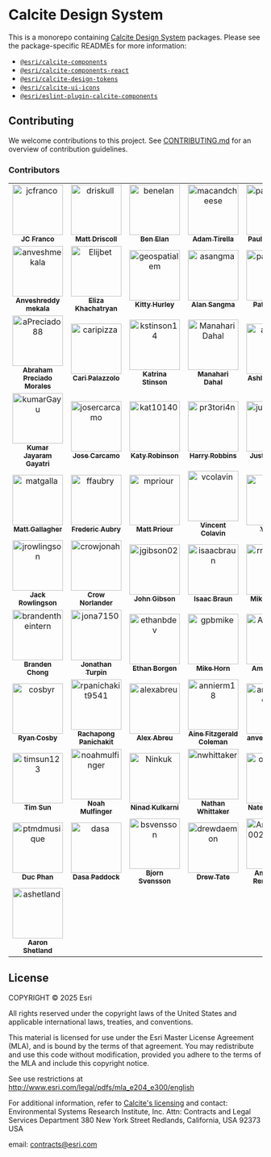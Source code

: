 # Calcite Design System

This is a monorepo containing [Calcite Design System](https://developers.arcgis.com/calcite-design-system/) packages. Please see the package-specific READMEs for more information:

- [`@esri/calcite-components`](./packages/calcite-components/README.md)
- [`@esri/calcite-components-react`](./packages/calcite-components-react/README.md)
- [`@esri/calcite-design-tokens`](./packages/calcite-design-tokens/README.md)
- [`@esri/calcite-ui-icons`](./packages/calcite-ui-icons/README.md)
- [`@esri/eslint-plugin-calcite-components`](./packages/eslint-plugin-calcite-components/README.md)

## Contributing

We welcome contributions to this project. See [CONTRIBUTING.md](./CONTRIBUTING.md) for an overview of contribution guidelines.

### Contributors

<!-- readme: contributors,calcite-admin/- -start -->
<table>
<tbody>
<tr>
  <td align="center">
    <a href="https://github.com/jcfranco">
      <img src="https://avatars.githubusercontent.com/u/197440?v=4" width="100;" alt="jcfranco"/>
      <br />
      <sub><b>JC Franco</b></sub>
    </a>
  </td>
  <td align="center">
    <a href="https://github.com/driskull">
      <img src="https://avatars.githubusercontent.com/u/1231455?v=4" width="100;" alt="driskull"/>
      <br />
      <sub><b>Matt Driscoll</b></sub>
    </a>
  </td>
  <td align="center">
    <a href="https://github.com/benelan">
      <img src="https://avatars.githubusercontent.com/u/10986395?v=4" width="100;" alt="benelan"/>
      <br />
      <sub><b>Ben Elan</b></sub>
    </a>
  </td>
  <td align="center">
    <a href="https://github.com/macandcheese">
      <img src="https://avatars.githubusercontent.com/u/4733155?v=4" width="100;" alt="macandcheese"/>
      <br />
      <sub><b>Adam Tirella</b></sub>
    </a>
  </td>
  <td align="center">
    <a href="https://github.com/paulcpederson">
      <img src="https://avatars.githubusercontent.com/u/1031758?v=4" width="100;" alt="paulcpederson"/>
      <br />
      <sub><b>Paul Pederson</b></sub>
    </a>
  </td>
  <td align="center">
    <a href="https://github.com/eriklharper">
      <img src="https://avatars.githubusercontent.com/u/821864?v=4" width="100;" alt="eriklharper"/>
      <br />
      <sub><b>Erik Harper</b></sub>
    </a>
  </td>
</tr>
<tr>
  <td align="center">
    <a href="https://github.com/anveshmekala">
      <img src="https://avatars.githubusercontent.com/u/88453586?v=4" width="100;" alt="anveshmekala"/>
      <br />
      <sub><b>Anveshreddy mekala</b></sub>
    </a>
  </td>
  <td align="center">
    <a href="https://github.com/Elijbet">
      <img src="https://avatars.githubusercontent.com/u/19231036?v=4" width="100;" alt="Elijbet"/>
      <br />
      <sub><b>Eliza Khachatryan</b></sub>
    </a>
  </td>
  <td align="center">
    <a href="https://github.com/geospatialem">
      <img src="https://avatars.githubusercontent.com/u/5023024?v=4" width="100;" alt="geospatialem"/>
      <br />
      <sub><b>Kitty Hurley</b></sub>
    </a>
  </td>
  <td align="center">
    <a href="https://github.com/asangma">
      <img src="https://avatars.githubusercontent.com/u/12503298?v=4" width="100;" alt="asangma"/>
      <br />
      <sub><b>Alan Sangma</b></sub>
    </a>
  </td>
  <td align="center">
    <a href="https://github.com/patrickarlt">
      <img src="https://avatars.githubusercontent.com/u/378557?v=4" width="100;" alt="patrickarlt"/>
      <br />
      <sub><b>Patrick Arlt</b></sub>
    </a>
  </td>
  <td align="center">
    <a href="https://github.com/alisonailea">
      <img src="https://avatars.githubusercontent.com/u/3362490?v=4" width="100;" alt="alisonailea"/>
      <br />
      <sub><b>Ali Stump</b></sub>
    </a>
  </td>
</tr>
<tr>
  <td align="center">
    <a href="https://github.com/aPreciado88">
      <img src="https://avatars.githubusercontent.com/u/165730205?v=4" width="100;" alt="aPreciado88"/>
      <br />
      <sub><b>Abraham Preciado Morales</b></sub>
    </a>
  </td>
  <td align="center">
    <a href="https://github.com/caripizza">
      <img src="https://avatars.githubusercontent.com/u/42423180?v=4" width="100;" alt="caripizza"/>
      <br />
      <sub><b>Cari Palazzolo</b></sub>
    </a>
  </td>
  <td align="center">
    <a href="https://github.com/kstinson14">
      <img src="https://avatars.githubusercontent.com/u/17748358?v=4" width="100;" alt="kstinson14"/>
      <br />
      <sub><b>Katrina Stinson</b></sub>
    </a>
  </td>
  <td align="center">
    <a href="https://github.com/ManahariDahal">
      <img src="https://avatars.githubusercontent.com/u/23712621?v=4" width="100;" alt="ManahariDahal"/>
      <br />
      <sub><b>Manahari Dahal</b></sub>
    </a>
  </td>
  <td align="center">
    <a href="https://github.com/arowles">
      <img src="https://avatars.githubusercontent.com/u/157734991?v=4" width="100;" alt="arowles"/>
      <br />
      <sub><b>Ashley Rowles</b></sub>
    </a>
  </td>
  <td align="center">
    <a href="https://github.com/DitwanP">
      <img src="https://avatars.githubusercontent.com/u/60022782?v=4" width="100;" alt="DitwanP"/>
      <br />
      <sub><b>Ditwan Price</b></sub>
    </a>
  </td>
</tr>
<tr>
  <td align="center">
    <a href="https://github.com/kumarGayu">
      <img src="https://avatars.githubusercontent.com/u/9862218?v=4" width="100;" alt="kumarGayu"/>
      <br />
      <sub><b>Kumar Jayaram Gayatri</b></sub>
    </a>
  </td>
  <td align="center">
    <a href="https://github.com/josercarcamo">
      <img src="https://avatars.githubusercontent.com/u/138070439?v=4" width="100;" alt="josercarcamo"/>
      <br />
      <sub><b>Jose Carcamo</b></sub>
    </a>
  </td>
  <td align="center">
    <a href="https://github.com/kat10140">
      <img src="https://avatars.githubusercontent.com/u/48069902?v=4" width="100;" alt="kat10140"/>
      <br />
      <sub><b>Katy Robinson</b></sub>
    </a>
  </td>
  <td align="center">
    <a href="https://github.com/pr3tori4n">
      <img src="https://avatars.githubusercontent.com/u/12614215?v=4" width="100;" alt="pr3tori4n"/>
      <br />
      <sub><b>Harry Robbins</b></sub>
    </a>
  </td>
  <td align="center">
    <a href="https://github.com/justinhough">
      <img src="https://avatars.githubusercontent.com/u/9469422?v=4" width="100;" alt="justinhough"/>
      <br />
      <sub><b>Justin Hough</b></sub>
    </a>
  </td>
  <td align="center">
    <a href="https://github.com/maxpatiiuk">
      <img src="https://avatars.githubusercontent.com/u/40512816?v=4" width="100;" alt="maxpatiiuk"/>
      <br />
      <sub><b>Max Patiiuk</b></sub>
    </a>
  </td>
</tr>
<tr>
  <td align="center">
    <a href="https://github.com/matgalla">
      <img src="https://avatars.githubusercontent.com/u/48596928?v=4" width="100;" alt="matgalla"/>
      <br />
      <sub><b>Matt Gallagher</b></sub>
    </a>
  </td>
  <td align="center">
    <a href="https://github.com/ffaubry">
      <img src="https://avatars.githubusercontent.com/u/3506166?v=4" width="100;" alt="ffaubry"/>
      <br />
      <sub><b>Frederic Aubry</b></sub>
    </a>
  </td>
  <td align="center">
    <a href="https://github.com/mpriour">
      <img src="https://avatars.githubusercontent.com/u/142636?v=4" width="100;" alt="mpriour"/>
      <br />
      <sub><b>Matt Priour</b></sub>
    </a>
  </td>
  <td align="center">
    <a href="https://github.com/vcolavin">
      <img src="https://avatars.githubusercontent.com/u/5898204?v=4" width="100;" alt="vcolavin"/>
      <br />
      <sub><b>Vincent Colavin</b></sub>
    </a>
  </td>
  <td align="center">
    <a href="https://github.com/y0n4">
      <img src="https://avatars.githubusercontent.com/u/25360903?v=4" width="100;" alt="y0n4"/>
      <br />
      <sub><b>Yona N</b></sub>
    </a>
  </td>
  <td align="center">
    <a href="https://github.com/bpatterson88">
      <img src="https://avatars.githubusercontent.com/u/15875886?v=4" width="100;" alt="bpatterson88"/>
      <br />
      <sub><b>Ben Patterson</b></sub>
    </a>
  </td>
</tr>
<tr>
  <td align="center">
    <a href="https://github.com/jrowlingson">
      <img src="https://avatars.githubusercontent.com/u/3051781?v=4" width="100;" alt="jrowlingson"/>
      <br />
      <sub><b>Jack Rowlingson</b></sub>
    </a>
  </td>
  <td align="center">
    <a href="https://github.com/crowjonah">
      <img src="https://avatars.githubusercontent.com/u/1634397?v=4" width="100;" alt="crowjonah"/>
      <br />
      <sub><b>Crow Norlander</b></sub>
    </a>
  </td>
  <td align="center">
    <a href="https://github.com/jgibson02">
      <img src="https://avatars.githubusercontent.com/u/5069711?v=4" width="100;" alt="jgibson02"/>
      <br />
      <sub><b>John Gibson</b></sub>
    </a>
  </td>
  <td align="center">
    <a href="https://github.com/isaacbraun">
      <img src="https://avatars.githubusercontent.com/u/31631609?v=4" width="100;" alt="isaacbraun"/>
      <br />
      <sub><b>Isaac Braun</b></sub>
    </a>
  </td>
  <td align="center">
    <a href="https://github.com/rmstinson">
      <img src="https://avatars.githubusercontent.com/u/12650705?v=4" width="100;" alt="rmstinson"/>
      <br />
      <sub><b>Mike Stinson</b></sub>
    </a>
  </td>
  <td align="center">
    <a href="https://github.com/MikeTschudi">
      <img src="https://avatars.githubusercontent.com/u/2125181?v=4" width="100;" alt="MikeTschudi"/>
      <br />
      <sub><b>Mike Tschudi</b></sub>
    </a>
  </td>
</tr>
<tr>
  <td align="center">
    <a href="https://github.com/brandentheintern">
      <img src="https://avatars.githubusercontent.com/u/158607603?v=4" width="100;" alt="brandentheintern"/>
      <br />
      <sub><b>Branden Chong</b></sub>
    </a>
  </td>
  <td align="center">
    <a href="https://github.com/jona7150">
      <img src="https://avatars.githubusercontent.com/u/6035795?v=4" width="100;" alt="jona7150"/>
      <br />
      <sub><b>Jonathan Turpin</b></sub>
    </a>
  </td>
  <td align="center">
    <a href="https://github.com/ethanbdev">
      <img src="https://avatars.githubusercontent.com/u/52869490?v=4" width="100;" alt="ethanbdev"/>
      <br />
      <sub><b>Ethan Borgen</b></sub>
    </a>
  </td>
  <td align="center">
    <a href="https://github.com/gpbmike">
      <img src="https://avatars.githubusercontent.com/u/8754?v=4" width="100;" alt="gpbmike"/>
      <br />
      <sub><b>Mike Horn</b></sub>
    </a>
  </td>
  <td align="center">
    <a href="https://github.com/Apahadi73">
      <img src="https://avatars.githubusercontent.com/u/36856709?v=4" width="100;" alt="Apahadi73"/>
      <br />
      <sub><b>Amir Pahadi</b></sub>
    </a>
  </td>
  <td align="center">
    <a href="https://github.com/tomwayson">
      <img src="https://avatars.githubusercontent.com/u/662944?v=4" width="100;" alt="tomwayson"/>
      <br />
      <sub><b>Tom Wayson</b></sub>
    </a>
  </td>
</tr>
<tr>
  <td align="center">
    <a href="https://github.com/cosbyr">
      <img src="https://avatars.githubusercontent.com/u/11748268?v=4" width="100;" alt="cosbyr"/>
      <br />
      <sub><b>Ryan Cosby</b></sub>
    </a>
  </td>
  <td align="center">
    <a href="https://github.com/rpanichakit9541">
      <img src="https://avatars.githubusercontent.com/u/44479773?v=4" width="100;" alt="rpanichakit9541"/>
      <br />
      <sub><b>Rachapong Panichakit</b></sub>
    </a>
  </td>
  <td align="center">
    <a href="https://github.com/alexabreu">
      <img src="https://avatars.githubusercontent.com/u/91140?v=4" width="100;" alt="alexabreu"/>
      <br />
      <sub><b>Alex Abreu</b></sub>
    </a>
  </td>
  <td align="center">
    <a href="https://github.com/annierm18">
      <img src="https://avatars.githubusercontent.com/u/25759835?v=4" width="100;" alt="annierm18"/>
      <br />
      <sub><b>Aine Fitzgerald Coleman</b></sub>
    </a>
  </td>
  <td align="center">
    <a href="https://github.com/anveshrmekala">
      <img src="https://avatars.githubusercontent.com/u/107427943?v=4" width="100;" alt="anveshrmekala"/>
      <br />
      <sub><b>anvesh mekala</b></sub>
    </a>
  </td>
  <td align="center">
    <a href="https://github.com/timmorey">
      <img src="https://avatars.githubusercontent.com/u/2340894?v=4" width="100;" alt="timmorey"/>
      <br />
      <sub><b>Timothy Morey</b></sub>
    </a>
  </td>
</tr>
<tr>
  <td align="center">
    <a href="https://github.com/timsun123">
      <img src="https://avatars.githubusercontent.com/u/5298143?v=4" width="100;" alt="timsun123"/>
      <br />
      <sub><b>Tim Sun</b></sub>
    </a>
  </td>
  <td align="center">
    <a href="https://github.com/noahmulfinger">
      <img src="https://avatars.githubusercontent.com/u/6539297?v=4" width="100;" alt="noahmulfinger"/>
      <br />
      <sub><b>Noah Mulfinger</b></sub>
    </a>
  </td>
  <td align="center">
    <a href="https://github.com/Ninkuk">
      <img src="https://avatars.githubusercontent.com/u/20276256?v=4" width="100;" alt="Ninkuk"/>
      <br />
      <sub><b>Ninad Kulkarni</b></sub>
    </a>
  </td>
  <td align="center">
    <a href="https://github.com/nwhittaker">
      <img src="https://avatars.githubusercontent.com/u/421496?v=4" width="100;" alt="nwhittaker"/>
      <br />
      <sub><b>Nathan Whittaker</b></sub>
    </a>
  </td>
  <td align="center">
    <a href="https://github.com/oknoway">
      <img src="https://avatars.githubusercontent.com/u/354970?v=4" width="100;" alt="oknoway"/>
      <br />
      <sub><b>Nate Bedortha</b></sub>
    </a>
  </td>
  <td align="center">
    <a href="https://github.com/kevindoshier">
      <img src="https://avatars.githubusercontent.com/u/11093161?v=4" width="100;" alt="kevindoshier"/>
      <br />
      <sub><b>Kevin Doshier</b></sub>
    </a>
  </td>
</tr>
<tr>
  <td align="center">
    <a href="https://github.com/ptmdmusique">
      <img src="https://avatars.githubusercontent.com/u/37349324?v=4" width="100;" alt="ptmdmusique"/>
      <br />
      <sub><b>Duc Phan</b></sub>
    </a>
  </td>
  <td align="center">
    <a href="https://github.com/dasa">
      <img src="https://avatars.githubusercontent.com/u/828058?v=4" width="100;" alt="dasa"/>
      <br />
      <sub><b>Dasa Paddock</b></sub>
    </a>
  </td>
  <td align="center">
    <a href="https://github.com/bsvensson">
      <img src="https://avatars.githubusercontent.com/u/808357?v=4" width="100;" alt="bsvensson"/>
      <br />
      <sub><b>Bjorn Svensson</b></sub>
    </a>
  </td>
  <td align="center">
    <a href="https://github.com/drewdaemon">
      <img src="https://avatars.githubusercontent.com/u/315764?v=4" width="100;" alt="drewdaemon"/>
      <br />
      <sub><b>Drew Tate</b></sub>
    </a>
  </td>
  <td align="center">
    <a href="https://github.com/Amretasre002762670">
      <img src="https://avatars.githubusercontent.com/u/113134320?v=4" width="100;" alt="Amretasre002762670"/>
      <br />
      <sub><b>Amretasre Rengarajan</b></sub>
    </a>
  </td>
  <td align="center">
    <a href="https://github.com/allieorth">
      <img src="https://avatars.githubusercontent.com/u/48034760?v=4" width="100;" alt="allieorth"/>
      <br />
      <sub><b>Allie Raney</b></sub>
    </a>
  </td>
</tr>
<tr>
  <td align="center">
    <a href="https://github.com/ashetland">
      <img src="https://avatars.githubusercontent.com/u/108549080?v=4" width="100;" alt="ashetland"/>
      <br />
      <sub><b>Aaron Shetland</b></sub>
    </a>
  </td>
</tr>
<tbody>
</table>
<!-- readme: contributors,calcite-admin/- -end -->

## License

COPYRIGHT © 2025 Esri

All rights reserved under the copyright laws of the United States and applicable international laws, treaties, and conventions.

This material is licensed for use under the Esri Master License Agreement (MLA), and is bound by the terms of that agreement. You may redistribute and use this code without modification, provided you adhere to the terms of the MLA and include this copyright notice.

See use restrictions at <http://www.esri.com/legal/pdfs/mla_e204_e300/english>

For additional information, refer to [Calcite's licensing](https://developers.arcgis.com/calcite-design-system/resources/licensing) and contact: Environmental Systems Research Institute, Inc. Attn: Contracts and Legal Services Department 380 New York Street Redlands, California, USA 92373 USA

email: <contracts@esri.com>
